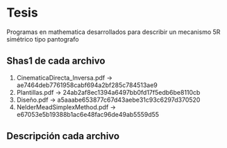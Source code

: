 # Tesis
Programas en mathematica desarrollados para describir un mecanismo 5R simétrico tipo pantografo

## Shas1 de cada archivo
1. CinematicaDirecta_Inversa.pdf -> ae7464deb7761958cabf694a2bf285c784513ae9
2. Plantillas.pdf -> 24ab2af8ec1394a6497bb0fd17f5edb6be8110cb
3. Diseño.pdf -> a5aaabe653877c67d43aebe31c93c6297d370520
4. NelderMeadSimplexMethod.pdf -> e67053e5b19388b1ac6e48fac96de49ab5559d55

## Descripción cada archivo

